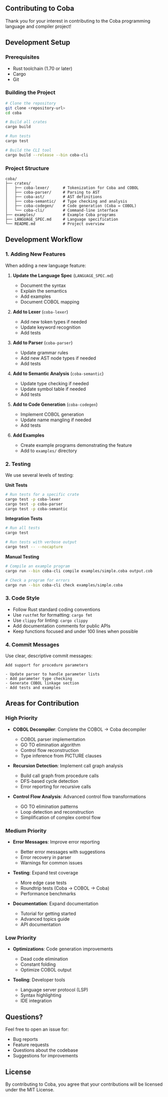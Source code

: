 ## Contributing to Coba

Thank you for your interest in contributing to the Coba programming language and compiler project!

## Development Setup

### Prerequisites

- Rust toolchain (1.70 or later)
- Cargo
- Git

### Building the Project

```bash
# Clone the repository
git clone <repository-url>
cd coba

# Build all crates
cargo build

# Run tests
cargo test

# Build the CLI tool
cargo build --release --bin coba-cli
```

### Project Structure

```
coba/
├── crates/
│   ├── coba-lexer/      # Tokenization for Coba and COBOL
│   ├── coba-parser/     # Parsing to AST
│   ├── coba-ast/        # AST definitions
│   ├── coba-semantic/   # Type checking and analysis
│   ├── coba-codegen/    # Code generation (Coba ↔ COBOL)
│   └── coba-cli/        # Command-line interface
├── examples/            # Example Coba programs
├── LANGUAGE_SPEC.md     # Language specification
└── README.md            # Project overview
```

## Development Workflow

### 1. Adding New Features

When adding a new language feature:

1. **Update the Language Spec** (`LANGUAGE_SPEC.md`)
   - Document the syntax
   - Explain the semantics
   - Add examples
   - Document COBOL mapping

2. **Add to Lexer** (`coba-lexer`)
   - Add new token types if needed
   - Update keyword recognition
   - Add tests

3. **Add to Parser** (`coba-parser`)
   - Update grammar rules
   - Add new AST node types if needed
   - Add tests

4. **Add to Semantic Analysis** (`coba-semantic`)
   - Update type checking if needed
   - Update symbol table if needed
   - Add tests

5. **Add to Code Generation** (`coba-codegen`)
   - Implement COBOL generation
   - Update name mangling if needed
   - Add tests

6. **Add Examples**
   - Create example programs demonstrating the feature
   - Add to `examples/` directory

### 2. Testing

We use several levels of testing:

**Unit Tests**
```bash
# Run tests for a specific crate
cargo test -p coba-lexer
cargo test -p coba-parser
cargo test -p coba-semantic
```

**Integration Tests**
```bash
# Run all tests
cargo test

# Run tests with verbose output
cargo test -- --nocapture
```

**Manual Testing**
```bash
# Compile an example program
cargo run --bin coba-cli compile examples/simple.coba output.cob

# Check a program for errors
cargo run --bin coba-cli check examples/simple.coba
```

### 3. Code Style

- Follow Rust standard coding conventions
- Use `rustfmt` for formatting: `cargo fmt`
- Use `clippy` for linting: `cargo clippy`
- Add documentation comments for public APIs
- Keep functions focused and under 100 lines when possible

### 4. Commit Messages

Use clear, descriptive commit messages:

```
Add support for procedure parameters

- Update parser to handle parameter lists
- Add parameter type checking
- Generate COBOL linkage section
- Add tests and examples
```

## Areas for Contribution

### High Priority

- **COBOL Decompiler**: Complete the COBOL → Coba decompiler
  - COBOL parser implementation
  - GO TO elimination algorithm
  - Control flow reconstruction
  - Type inference from PICTURE clauses

- **Recursion Detection**: Implement call graph analysis
  - Build call graph from procedure calls
  - DFS-based cycle detection
  - Error reporting for recursive calls

- **Control Flow Analysis**: Advanced control flow transformations
  - GO TO elimination patterns
  - Loop detection and reconstruction
  - Simplification of complex control flow

### Medium Priority

- **Error Messages**: Improve error reporting
  - Better error messages with suggestions
  - Error recovery in parser
  - Warnings for common issues

- **Testing**: Expand test coverage
  - More edge case tests
  - Roundtrip tests (Coba → COBOL → Coba)
  - Performance benchmarks

- **Documentation**: Expand documentation
  - Tutorial for getting started
  - Advanced topics guide
  - API documentation

### Low Priority

- **Optimizations**: Code generation improvements
  - Dead code elimination
  - Constant folding
  - Optimize COBOL output

- **Tooling**: Developer tools
  - Language server protocol (LSP)
  - Syntax highlighting
  - IDE integration

## Questions?

Feel free to open an issue for:
- Bug reports
- Feature requests
- Questions about the codebase
- Suggestions for improvements

## License

By contributing to Coba, you agree that your contributions will be licensed under the MIT License.
